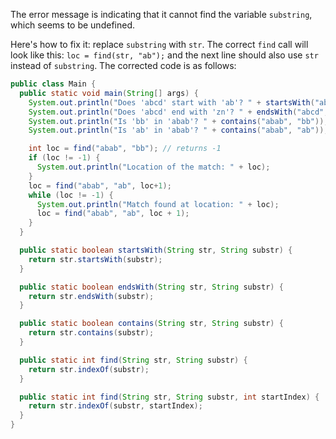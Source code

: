 The error message is indicating that it cannot find the variable `substring`, which seems to be undefined.

Here's how to fix it: replace `substring` with `str`. The correct `find` call will look like this: `loc = find(str, "ab");` and the next line should also use `str` instead of `substring`.
The corrected code is as follows:

```java
public class Main {
  public static void main(String[] args) {
    System.out.println("Does 'abcd' start with 'ab'? " + startsWith("abcd", "ab")); // prints true
    System.out.println("Does 'abcd' end with 'zn'? " + endsWith("abcd", "zn")); // prints false
    System.out.println("Is 'bb' in 'abab'? " + contains("abab", "bb")); // prints false
    System.out.println("Is 'ab' in 'abab'? " + contains("abab", "ab")); // prints true

    int loc = find("abab", "bb"); // returns -1
    if (loc != -1) {
      System.out.println("Location of the match: " + loc);
    }
    loc = find("abab", "ab", loc+1);
    while (loc != -1) {
      System.out.println("Match found at location: " + loc);
      loc = find("abab", "ab", loc + 1);
    }
  }

  public static boolean startsWith(String str, String substr) {
    return str.startsWith(substr);
  }

  public static boolean endsWith(String str, String substr) {
    return str.endsWith(substr);
  }

  public static boolean contains(String str, String substr) {
    return str.contains(substr);
  }

  public static int find(String str, String substr) {
    return str.indexOf(substr);
  }

  public static int find(String str, String substr, int startIndex) {
    return str.indexOf(substr, startIndex);
  }
}
```
